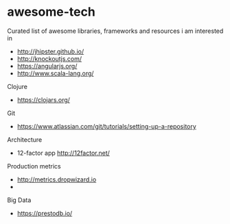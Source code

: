 # awesome-tech
Curated list of awesome libraries, frameworks and resources i am interested in

* http://jhipster.github.io/
* http://knockoutjs.com/
* https://angularjs.org/
* http://www.scala-lang.org/

Clojure
* https://clojars.org/

Git
* https://www.atlassian.com/git/tutorials/setting-up-a-repository

Architecture
* 12-factor app http://12factor.net/

Production metrics
* http://metrics.dropwizard.io
* 

Big Data
* https://prestodb.io/
